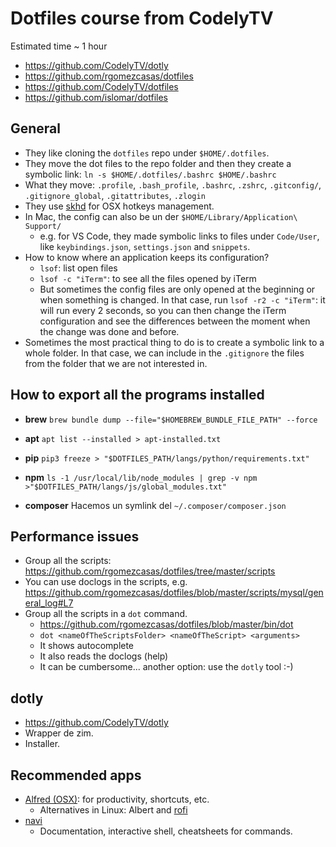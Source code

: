 # Dotfiles course from CodelyTV
Estimated time ~ 1 hour

* https://github.com/CodelyTV/dotly
* https://github.com/rgomezcasas/dotfiles
* https://github.com/CodelyTV/dotfiles
* https://github.com/islomar/dotfiles


## General
* They like cloning the `dotfiles` repo under `$HOME/.dotfiles`.
* They move the dot files to the repo folder and then they create a symbolic link: `ln -s $HOME/.dotfiles/.bashrc $HOME/.bashrc`
* What they move: `.profile`, `.bash_profile`, `.bashrc`, `.zshrc`, `.gitconfig/`, `.gitignore_global`, `.gitattributes`, `.zlogin`
* They use [skhd](https://github.com/koekeishiya/skhd) for OSX hotkeys management.
* In Mac, the config can also be un der `$HOME/Library/Application\ Support/`
    * e.g. for VS Code, they made symbolic links to files under `Code/User`, like `keybindings.json`, `settings.json` and `snippets`.
* How to know where an application keeps its configuration?
    * `lsof`: list open files
    * `lsof -c "iTerm"`: to see all the files opened by iTerm
    * But sometimes the config files are only opened at the beginning or when something is changed. In that case, run `lsof -r2 -c "iTerm"`: it will run every 2 seconds, so you can then change the iTerm configuration and see the differences between the moment when the change was done and before.
* Sometimes the most practical thing to do is to create a symbolic link to a whole folder. In that case, we can include in the `.gitignore` the files from the folder that we are not interested in.


## How to export all the programs installed
* **brew**
`brew bundle dump --file="$HOMEBREW_BUNDLE_FILE_PATH" --force`

* **apt**
`apt list --installed > apt-installed.txt`

* **pip**
`pip3 freeze > "$DOTFILES_PATH/langs/python/requirements.txt"`

* **npm**
`ls -1 /usr/local/lib/node_modules | grep -v npm >"$DOTFILES_PATH/langs/js/global_modules.txt"`

* **composer**
Hacemos un symlink del `~/.composer/composer.json`


## Performance issues
* Group all the scripts: https://github.com/rgomezcasas/dotfiles/tree/master/scripts
* You can use doclogs in the scripts, e.g. https://github.com/rgomezcasas/dotfiles/blob/master/scripts/mysql/general_log#L7
* Group all the scripts in a `dot` command.
  * https://github.com/rgomezcasas/dotfiles/blob/master/bin/dot
  * `dot <nameOfTheScriptsFolder> <nameOfTheScript> <arguments>`
  * It shows autocomplete
  * It also reads the doclogs (help)
  * It can be cumbersome... another option: use the `dotly` tool :-)


## dotly
* https://github.com/CodelyTV/dotly
* Wrapper de zim.
* Installer.


## Recommended apps
* [Alfred (OSX)](https://www.alfredapp.com/): for productivity, shortcuts, etc.
    * Alternatives in Linux: Albert and [rofi](https://github.com/davatorium/rofi)
* [navi](https://github.com/denisidoro/navi)
    * Documentation, interactive shell, cheatsheets for commands.
